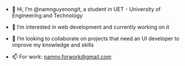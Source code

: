 - 👋 Hi, I’m @namnguyenongit, a student in UET - University of Engineering and Technology

- 👀 I’m interested in web development and currently working on it

- 💞️ I’m looking to collaborate on projects that need an UI developer to improve my knowledge and skills

- 📫 For work: namnv.forwork@gmail.com

<!---
namnguyenongit/namnguyenongit is a ✨ special ✨ repository because its `README.md` (this file) appears on your GitHub profile.
You can click the Preview link to take a look at your changes.
--->
